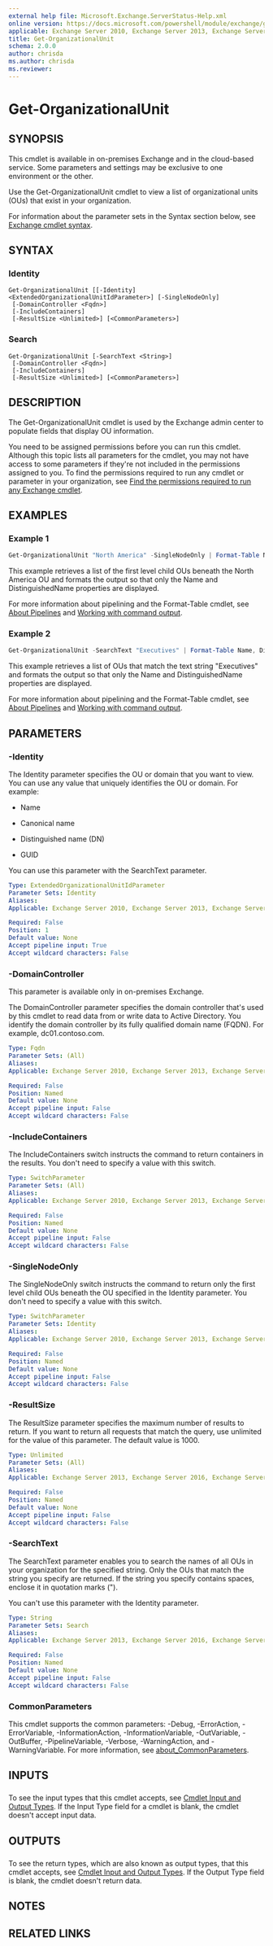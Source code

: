```yaml
---
external help file: Microsoft.Exchange.ServerStatus-Help.xml
online version: https://docs.microsoft.com/powershell/module/exchange/get-organizationalunit
applicable: Exchange Server 2010, Exchange Server 2013, Exchange Server 2016, Exchange Server 2019, Exchange Online
title: Get-OrganizationalUnit
schema: 2.0.0
author: chrisda
ms.author: chrisda
ms.reviewer:
---
```


# Get-OrganizationalUnit

## SYNOPSIS
This cmdlet is available in on-premises Exchange and in the cloud-based service. Some parameters and settings may be exclusive to one environment or the other.

Use the Get-OrganizationalUnit cmdlet to view a list of organizational units (OUs) that exist in your organization.

For information about the parameter sets in the Syntax section below, see [Exchange cmdlet syntax](https://docs.microsoft.com/powershell/exchange/exchange-cmdlet-syntax).

## SYNTAX

### Identity
```
Get-OrganizationalUnit [[-Identity] <ExtendedOrganizationalUnitIdParameter>] [-SingleNodeOnly]
 [-DomainController <Fqdn>]
 [-IncludeContainers]
 [-ResultSize <Unlimited>] [<CommonParameters>]
```

### Search
```
Get-OrganizationalUnit [-SearchText <String>]
 [-DomainController <Fqdn>]
 [-IncludeContainers]
 [-ResultSize <Unlimited>] [<CommonParameters>]
```

## DESCRIPTION
The Get-OrganizationalUnit cmdlet is used by the Exchange admin center to populate fields that display OU information.

You need to be assigned permissions before you can run this cmdlet. Although this topic lists all parameters for the cmdlet, you may not have access to some parameters if they're not included in the permissions assigned to you. To find the permissions required to run any cmdlet or parameter in your organization, see [Find the permissions required to run any Exchange cmdlet](https://docs.microsoft.com/powershell/exchange/find-exchange-cmdlet-permissions).

## EXAMPLES

### Example 1
```powershell
Get-OrganizationalUnit "North America" -SingleNodeOnly | Format-Table Name, DistinguishedName
```

This example retrieves a list of the first level child OUs beneath the North America OU and formats the output so that only the Name and DistinguishedName properties are displayed.

For more information about pipelining and the Format-Table cmdlet, see [About Pipelines](https://docs.microsoft.com/powershell/module/microsoft.powershell.core/about/about_pipelines) and [Working with command output](https://docs.microsoft.com/exchange/working-with-command-output-exchange-2013-help).

### Example 2
```powershell
Get-OrganizationalUnit -SearchText "Executives" | Format-Table Name, DistinguishedName
```

This example retrieves a list of OUs that match the text string "Executives" and formats the output so that only the Name and DistinguishedName properties are displayed.

For more information about pipelining and the Format-Table cmdlet, see [About Pipelines](https://docs.microsoft.com/powershell/module/microsoft.powershell.core/about/about_pipelines) and [Working with command output](https://docs.microsoft.com/exchange/working-with-command-output-exchange-2013-help).

## PARAMETERS

### -Identity
The Identity parameter specifies the OU or domain that you want to view. You can use any value that uniquely identifies the OU or domain. For example:

- Name

- Canonical name

- Distinguished name (DN)

- GUID

You can use this parameter with the SearchText parameter.

```yaml
Type: ExtendedOrganizationalUnitIdParameter
Parameter Sets: Identity
Aliases:
Applicable: Exchange Server 2010, Exchange Server 2013, Exchange Server 2016, Exchange Server 2019, Exchange Online

Required: False
Position: 1
Default value: None
Accept pipeline input: True
Accept wildcard characters: False
```

### -DomainController
This parameter is available only in on-premises Exchange.

The DomainController parameter specifies the domain controller that's used by this cmdlet to read data from or write data to Active Directory. You identify the domain controller by its fully qualified domain name (FQDN). For example, dc01.contoso.com.

```yaml
Type: Fqdn
Parameter Sets: (All)
Aliases:
Applicable: Exchange Server 2010, Exchange Server 2013, Exchange Server 2016, Exchange Server 2019

Required: False
Position: Named
Default value: None
Accept pipeline input: False
Accept wildcard characters: False
```

### -IncludeContainers
The IncludeContainers switch instructs the command to return containers in the results. You don't need to specify a value with this switch.

```yaml
Type: SwitchParameter
Parameter Sets: (All)
Aliases:
Applicable: Exchange Server 2010, Exchange Server 2013, Exchange Server 2016, Exchange Server 2019, Exchange Online

Required: False
Position: Named
Default value: None
Accept pipeline input: False
Accept wildcard characters: False
```

### -SingleNodeOnly
The SingleNodeOnly switch instructs the command to return only the first level child OUs beneath the OU specified in the Identity parameter. You don't need to specify a value with this switch.

```yaml
Type: SwitchParameter
Parameter Sets: Identity
Aliases:
Applicable: Exchange Server 2010, Exchange Server 2013, Exchange Server 2016, Exchange Server 2019, Exchange Online

Required: False
Position: Named
Default value: None
Accept pipeline input: False
Accept wildcard characters: False
```

### -ResultSize
The ResultSize parameter specifies the maximum number of results to return. If you want to return all requests that match the query, use unlimited for the value of this parameter. The default value is 1000.

```yaml
Type: Unlimited
Parameter Sets: (All)
Aliases:
Applicable: Exchange Server 2013, Exchange Server 2016, Exchange Server 2019, Exchange Online

Required: False
Position: Named
Default value: None
Accept pipeline input: False
Accept wildcard characters: False
```

### -SearchText
The SearchText parameter enables you to search the names of all OUs in your organization for the specified string. Only the OUs that match the string you specify are returned. If the string you specify contains spaces, enclose it in quotation marks (").

You can't use this parameter with the Identity parameter.

```yaml
Type: String
Parameter Sets: Search
Aliases:
Applicable: Exchange Server 2013, Exchange Server 2016, Exchange Server 2019, Exchange Online

Required: False
Position: Named
Default value: None
Accept pipeline input: False
Accept wildcard characters: False
```

### CommonParameters
This cmdlet supports the common parameters: -Debug, -ErrorAction, -ErrorVariable, -InformationAction, -InformationVariable, -OutVariable, -OutBuffer, -PipelineVariable, -Verbose, -WarningAction, and -WarningVariable. For more information, see [about_CommonParameters](https://go.microsoft.com/fwlink/p/?LinkID=113216).

## INPUTS

###  
To see the input types that this cmdlet accepts, see [Cmdlet Input and Output Types](https://go.microsoft.com/fwlink/p/?LinkId=616387). If the Input Type field for a cmdlet is blank, the cmdlet doesn't accept input data.

## OUTPUTS

###  
To see the return types, which are also known as output types, that this cmdlet accepts, see [Cmdlet Input and Output Types](https://go.microsoft.com/fwlink/p/?LinkId=616387). If the Output Type field is blank, the cmdlet doesn't return data.

## NOTES

## RELATED LINKS
